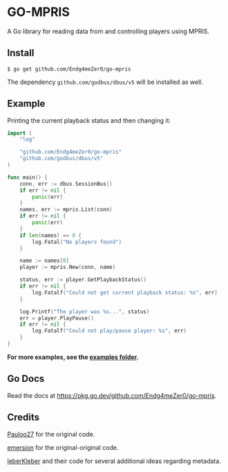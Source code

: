 # GO-MPRIS

A Go library for reading data from and controlling players using MPRIS.

## Install
```
$ go get github.com/Endg4meZer0/go-mpris
```
The dependency `github.com/godbus/dbus/v5` will be installed as well.

## Example
Printing the current playback status and then changing it:
```go
import (
	"log"

	"github.com/Endg4meZer0/go-mpris"
	"github.com/godbus/dbus/v5"
)

func main() {
	conn, err := dbus.SessionBus()
	if err != nil {
		panic(err)
	}
	names, err := mpris.List(conn)
	if err != nil {
		panic(err)
	}
	if len(names) == 0 {
		log.Fatal("No players found")
	}

	name := names[0]
	player := mpris.New(conn, name)

	status, err := player.GetPlaybackStatus()
	if err != nil {
		log.Fatalf("Could not get current playback status: %s", err)
	}

	log.Printf("The player was %s...", status)
	err = player.PlayPause()
	if err != nil {
		log.Fatalf("Could not play/pause player: %s", err)
	}
}
```

**For more examples, see the [examples folder](./examples).**

## Go Docs
Read the docs at https://pkg.go.dev/github.com/Endg4meZer0/go-mpris.

## Credits
[Pauloo27](https://github.com/pauloo27/go-mpris) for the original code.

[emersion](https://github.com/emersion/go-mpris) for the original-original code.

[leberKleber](https://github.com/leberKleber/go-mpris) and their code for several additional ideas regarding metadata.
